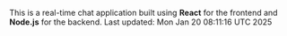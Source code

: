 This is a real-time chat application built using **React** for the frontend and **Node.js** for the backend.
Last updated: Mon Jan 20 08:11:16 UTC 2025
